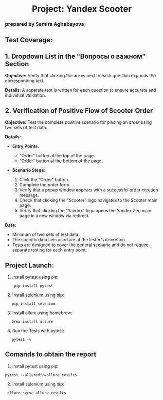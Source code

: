 # <h><center> Project: Yandex Scooter</h>


### prepared by Samira Aghabayova


## Test Coverage:

## 1. Dropdown List in the "Вопросы о важном" Section

**Objective:** Verify that clicking the arrow next to each question expands the corresponding text.

**Details:** A separate test is written for each question to ensure accurate and individual validation.

## 2. Verification of Positive Flow of Scooter Order

**Objective:** Test the complete positive scenario for placing an order using two sets of test data.

**Details:**

- **Entry Points:**
  - "Order" button at the top of the page.
  - "Order" button at the bottom of the page.

- **Scenario Steps:**
  1. Click the "Order" button.
  2. Complete the order form.
  3. Verify that a popup window appears with a successful order creation message.
  4. Check that clicking the "Scooter" logo navigates to the Scooter main page.
  5. Verify that clicking the "Yandex" logo opens the Yandex Zen main page in a new window via redirect.

**Data:**

- Minimum of two sets of test data.
- The specific data sets used are at the tester’s discretion.
- Tests are designed to cover the general scenario and do not require separate testing for each entry point.

## Project Launch: 

1. Install pytest using pip:
```
    pip install pytest
```
2. Install selenium using pip:

```
   pip install selenium
```
3. Install allure using homebrew:

```
   brew install allure
```
4. Run the Tests with pytest:

```
   pytest -v
```
## Comands to obtain the report


1. Install pytest using pip:
```
pytest --alluredir=allure_results
```
2. Install selenium using pip:

```
 allure serve allure_results
```